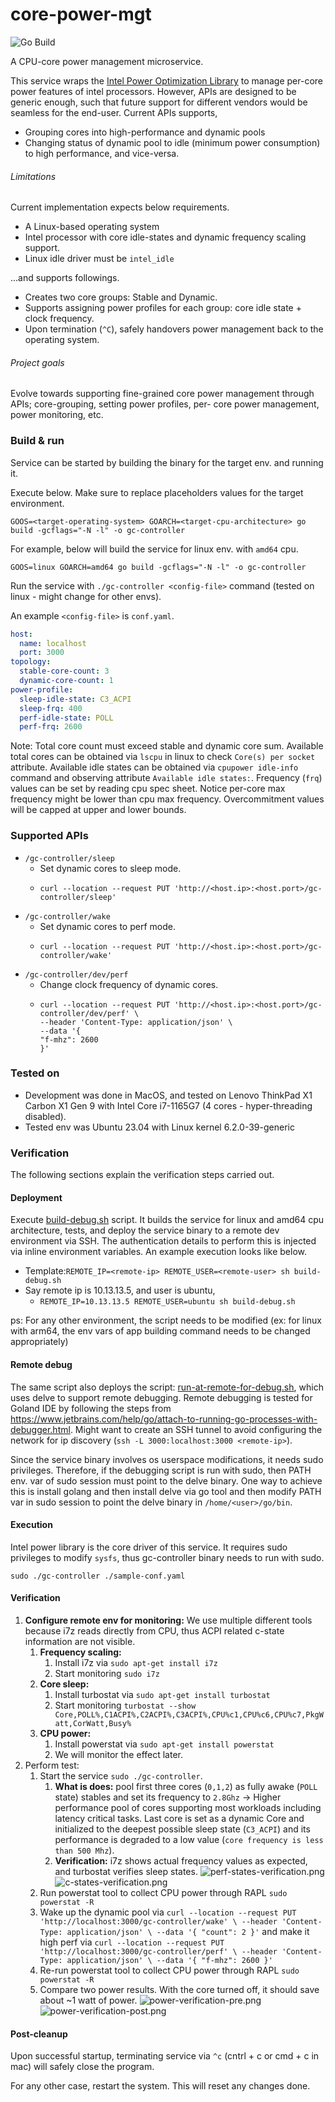 # core-power-mgt

![Go Build](https://github.com/crunchycookie/core-power-mgt/actions/workflows/go.yml/badge.svg)

A CPU-core power management microservice.

This service wraps the [Intel Power Optimization Library](https://github.com/intel/power-optimization-library) to 
manage per-core power features of intel processors. However, APIs are designed to be generic enough, such that future
support for different vendors would be seamless for the end-user. Current APIs supports,

- Grouping cores into high-performance and dynamic pools
- Changing status of dynamic pool to idle (minimum power consumption) to high performance, and vice-versa.

###### Limitations

Current implementation expects below requirements.

- A Linux-based operating system
- Intel processor with core idle-states and dynamic frequency scaling support.
- Linux idle driver must be `intel_idle`

...and supports followings.
- Creates two core groups: Stable and Dynamic.
- Supports assigning power profiles for each group: core idle state + clock frequency.
- Upon termination (`^C`), safely handovers power management back to the operating system.

###### Project goals

Evolve towards supporting fine-grained core power management through APIs; core-grouping, setting power profiles, per-
core power management, power monitoring, etc.

### Build & run

Service can be started by building the binary for the target env. and running it.

Execute below. Make sure to replace placeholders values for the target environment.

`GOOS=<target-operating-system> GOARCH=<target-cpu-architecture> go build -gcflags="-N -l" -o gc-controller`

For example, below will build the service for linux env. with `amd64` cpu.

`GOOS=linux GOARCH=amd64 go build -gcflags="-N -l" -o gc-controller`

Run the service with `./gc-controller <config-file>` command (tested on linux - might change for other envs).

An example `<config-file>` is `conf.yaml`.
```yaml
host:
  name: localhost
  port: 3000
topology:
  stable-core-count: 3
  dynamic-core-count: 1
power-profile:
  sleep-idle-state: C3_ACPI
  sleep-frq: 400
  perf-idle-state: POLL
  perf-frq: 2600
```
Note: Total core count must exceed stable and dynamic core sum. Available total cores can be obtained via `lscpu` in 
linux to check `Core(s) per socket` attribute. Available idle states can be obtained via `cpupower idle-info` command 
and observing attribute `Available idle states:`. Frequency (`frq`) values can be set by reading cpu spec sheet. Notice 
per-core max frequency might be lower than cpu max frequency. Overcommitment values will be capped at upper and lower bounds.


### Supported APIs

- `/gc-controller/sleep`
    - Set dynamic cores to sleep mode.
    - ```
      curl --location --request PUT 'http://<host.ip>:<host.port>/gc-controller/sleep'
      ``` 
- `/gc-controller/wake`
    - Set dynamic cores to perf mode.
    - ```
      curl --location --request PUT 'http://<host.ip>:<host.port>/gc-controller/wake'
      ```
- `/gc-controller/dev/perf`
    - Change clock frequency of dynamic cores.
    - ```
      curl --location --request PUT 'http://<host.ip>:<host.port>/gc-controller/dev/perf' \
      --header 'Content-Type: application/json' \
      --data '{
      "f-mhz": 2600
      }'
      ```

### Tested on
- Development was done in MacOS, and tested on Lenovo ThinkPad X1 Carbon X1 Gen 9 with Intel Core i7-1165G7
  (4 cores - hyper-threading disabled).
- Tested env was Ubuntu 23.04 with Linux kernel 6.2.0-39-generic

### Verification

The following sections explain the verification steps carried out.

#### Deployment

Execute [build-debug.sh](../build-debug.sh) script. It builds the service for linux and amd64 cpu architecture, tests,
and deploy the service binary to a remote dev
environment via SSH. The authentication details to perform this is injected via inline environment variables. An
example execution looks like below.

- Template:`REMOTE_IP=<remote-ip> REMOTE_USER=<remote-user> sh build-debug.sh`
- Say remote ip is 10.13.13.5, and user is ubuntu,
    - `REMOTE_IP=10.13.13.5 REMOTE_USER=ubuntu sh build-debug.sh`

ps: For any other environment, the script needs to be modified (ex: for linux with arm64, the
env vars of app building command needs to be changed appropriately)

#### Remote debug

The same script also deploys the script: [run-at-remote-for-debug.sh](../run-at-remote-for-debug.sh), which
uses delve to support remote debugging. Remote debugging is tested for Goland IDE by following the steps from
https://www.jetbrains.com/help/go/attach-to-running-go-processes-with-debugger.html. Might want to create an SSH tunnel
to avoid configuring the network for ip discovery (`ssh -L 3000:localhost:3000 <remote-ip>`).

Since the service binary involves os userspace modifications, it needs sudo privileges. Therefore, if the debugging
script is run with sudo, then PATH env. var of sudo session must point to the delve binary. One way to achieve this is
install golang and then install delve via go tool and then modify PATH var in sudo session to point the delve binary
in `/home/<user>/go/bin`.

#### Execution

Intel power library is the core driver of this service. It requires sudo privileges to modify `sysfs`, thus gc-controller
binary needs to run with sudo.

`sudo ./gc-controller ./sample-conf.yaml`

#### Verification

1. **Configure remote env for monitoring:** We use multiple different tools because i7z reads directly from CPU, thus ACPI related c-state
   information are not visible.
    1. **Frequency scaling:**
        1. Install i7z via `sudo apt-get install i7z`
        2. Start monitoring `sudo i7z`
    2. **Core sleep:**
        1. Install turbostat via `sudo apt-get install turbostat`
        2. Start monitoring `turbostat --show Core,POLL%,C1ACPI%,C2ACPI%,C3ACPI%,CPU%c1,CPU%c6,CPU%c7,PkgWatt,CorWatt,Busy%`
    3. **CPU power:**
        1. Install powerstat via `sudo apt-get install powerstat`
        2. We will monitor the effect later.
2. Perform test:
    1. Start the service `sudo ./gc-controller`.
        1. **What is does:** pool first three cores (`0,1,2`) as fully awake (`POLL` state) stables and set its frequency to `2.8Ghz` -> Higher
           performance pool of cores supporting most workloads including latency critical tasks. Last core is set as a
           dynamic Core and initialized to the deepest possible sleep state (`C3_ACPI`) and its performance is degraded to
           a low value (`core frequency is less than 500 Mhz`).
        2. **Verification:** i7z shows actual frequency values as expected, and turbostat verifies sleep states.
           ![perf-states-verification.png](docs/perf-states-verification.png)
           ![c-states-verification.png](docs/c-states-verification.png)
    2. Run powerstat tool to collect CPU power through RAPL `sudo powerstat -R`
    3. Wake up the dynamic pool via `curl --location --request PUT 'http://localhost:3000/gc-controller/wake' \
       --header 'Content-Type: application/json' \
       --data '{
       "count": 2
       }'` and make it high perf via `curl --location --request PUT 'http://localhost:3000/gc-controller/perf' \
       --header 'Content-Type: application/json' \
       --data '{
       "f-mhz": 2600
       }'`
    4. Re-run powerstat tool to collect CPU power through RAPL `sudo powerstat -R`
    5. Compare two power results. With the core turned off, it should save about ~1 watt of power.
       ![power-verification-pre.png](docs/power-verification-pre.png)
       ![power-verification-post.png](docs/power-verification-post.png)
#### Post-cleanup

Upon successful startup, terminating service via `^c` (cntrl + c or cmd + c in mac) will safely close the program.

For any other case, restart the system. This will reset any changes done.
